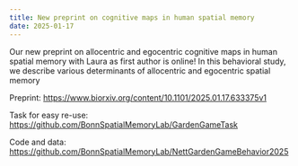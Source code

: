 ```yaml
---
title: New preprint on cognitive maps in human spatial memory
date: 2025-01-17
---
```


Our new preprint on allocentric and egocentric cognitive maps in human spatial memory with Laura as first author is online! In this behavioral study, we describe various determinants of allocentric and egocentric spatial memory


Preprint: https://www.biorxiv.org/content/10.1101/2025.01.17.633375v1

Task for easy re-use: https://github.com/BonnSpatialMemoryLab/GardenGameTask

Code and data: https://github.com/BonnSpatialMemoryLab/NettGardenGameBehavior2025

<!--more-->


